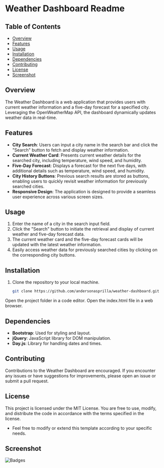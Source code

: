 # Weather Dashboard Readme

## Table of Contents
- [Overview](#overview)
- [Features](#features)
- [Usage](#usage)
- [Installation](#installation)
- [Dependencies](#dependencies)
- [Contributing](#contributing)
- [License](#license)
- [Screenshot](#screenshot)

## Overview
The Weather Dashboard is a web application that provides users with current weather information and a five-day forecast for a specified city. Leveraging the OpenWeatherMap API, the dashboard dynamically updates weather data in real-time.

## Features
- **City Search**: Users can input a city name in the search bar and click the "Search" button to fetch and display weather information.
- **Current Weather Card**: Presents current weather details for the searched city, including temperature, wind speed, and humidity.
- **Five-Day Forecast**: Displays a forecast for the next five days, with additional details such as temperature, wind speed, and humidity.
- **City History Buttons**: Previous search results are stored as buttons, enabling users to quickly revisit weather information for previously searched cities.
- **Responsive Design**: The application is designed to provide a seamless user experience across various screen sizes.

## Usage
1. Enter the name of a city in the search input field.
2. Click the "Search" button to initiate the retrieval and display of current weather and five-day forecast data.
3. The current weather card and the five-day forecast cards will be updated with the latest weather information.
4. Easily access weather data for previously searched cities by clicking on the corresponding city buttons.

## Installation
1. Clone the repository to your local machine.
   ```bash
   git clone https://github.com/andersonasprilla/weather-dashboard.git

Open the project folder in a code editor.
Open the index.html file in a web browser.

## Dependencies
- **Bootstrap**: Used for styling and layout.
- **jQuery**: JavaScript library for DOM manipulation.
- **Day.js**: Library for handling dates and times.

## Contributing
Contributions to the Weather Dashboard are encouraged. If you encounter any issues or have suggestions for improvements, please open an issue or submit a pull request.

## License
This project is licensed under the MIT License. You are free to use, modify, and distribute the code in accordance with the terms specified in the license.


- Feel free to modify or extend this template according to your specific needs.

## Screenshot

![Badges](./challenge-6.png)